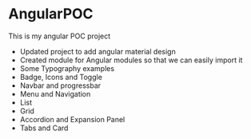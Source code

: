 # AngularPOC

This is my angular POC project

- Updated project to add angular material design 
- Created module for Angular modules so that we can easily import it
- Some Typography examples
- Badge, Icons and Toggle
- Navbar and progressbar
- Menu and Navigation
- List
- Grid
- Accordion and Expansion Panel
- Tabs and Card